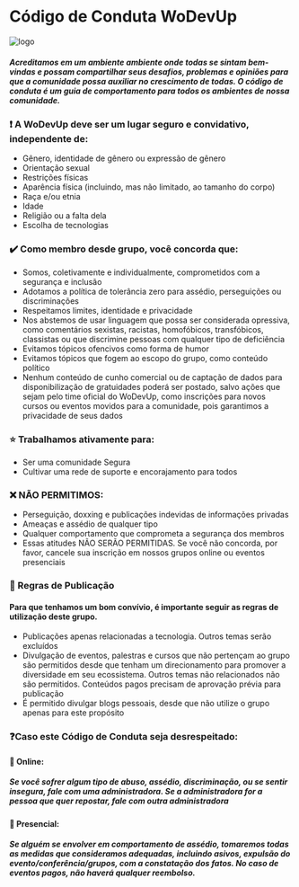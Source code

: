 # Código de Conduta WoDevUp

![logo](https://ibb.co/nC57JHb)

##### Acreditamos em um ambiente ambiente onde todas se sintam bem-vindas e possam compartilhar seus desafios, problemas e opiniões para que a comunidade possa auxiliar no crescimento de todas. O código de conduta é um guia de comportamento para todos os ambientes de nossa comunidade.

### :exclamation: A  WoDevUp deve ser um lugar seguro e convidativo, independente de:
* Gênero, identidade de gênero ou expressão de gênero
* Orientação sexual
* Restrições físicas
* Aparência física (incluindo, mas não limitado, ao tamanho do corpo)
* Raça e/ou etnia
* Idade
* Religião ou a falta dela
* Escolha de tecnologias

### :heavy_check_mark: Como membro desde grupo, você concorda que:
* Somos, coletivamente e individualmente, comprometidos com a segurança e inclusão
* Adotamos a política de tolerância zero para assédio, perseguições ou discriminações
* Respeitamos limites, identidade e privacidade
* Nos abstemos de usar linguagem que possa ser considerada opressiva, como comentários sexistas, racistas, homofóbicos, transfóbicos, classistas ou que discrimine pessoas com qualquer tipo de deficiência
* Evitamos tópicos ofencivos como forma de humor
* Evitamos tópicos que fogem ao escopo do grupo, como conteúdo político
* Nenhum conteúdo de cunho comercial ou de captação de dados para disponibilização de gratuidades poderá ser postado, salvo ações que sejam pelo time oficial do WoDevUp, como inscrições para novos cursos ou eventos movidos para a comunidade, pois garantimos a privacidade de seus dados

### :star: Trabalhamos ativamente para:
* Ser uma comunidade Segura
* Cultivar uma rede de suporte e encorajamento para todos

### :x: NÃO PERMITIMOS:
* Perseguição, doxxing e publicações indevidas de informações privadas
* Ameaças e assédio de qualquer tipo
* Qualquer comportamento que comprometa a segurança dos membros
* Essas atitudes NÃO SERÃO PERMITIDAS. Se você não concorda, por favor, cancele sua inscrição em nossos grupos online ou eventos presenciais

### :memo: Regras de Publicação
#### Para que tenhamos um bom convívio, é importante seguir as regras de utilização deste grupo.
* Publicações apenas relacionadas a tecnologia. Outros temas serão excluídos
* Divulgação de eventos, palestras e cursos que não pertençam ao grupo são permitidos desde que tenham um direcionamento para promover a diversidade em seu ecossistema. Outros temas não relacionados não são permitidos. Conteúdos pagos precisam de aprovação prévia para publicação
* É permitido divulgar blogs pessoais, desde que não utilize o grupo apenas para este propósito

### :question:Caso este Código de Conduta seja desrespeitado:
#### :small_orange_diamond: Online:
##### Se você sofrer algum tipo de abuso, assédio, discriminação, ou se sentir insegura, fale com uma administradora. Se a administradora for a pessoa que quer repostar, fale com outra administradora

#### :small_blue_diamond: Presencial:
##### Se alguém se envolver em comportamento de assédio, tomaremos todas as medidas que consideramos adequadas, incluindo asivos, expulsão do evento/conferência/grupos, com a constatação dos fatos. No caso de eventos pagos, não haverá qualquer reembolso.

